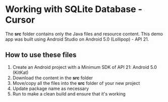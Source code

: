 
# Working with SQLite Database - Cursor
The **src** folder contains only the Java files and resource content.  This demo app was built using Android Studio on Android 5.0 (Lollipop) - API 21.
## How to use these files
 1. Create an Android project with a Minimum SDK of API 21:  Android 5.0 (KitKat)
 2. Download the content in the **src** folder
 3. Move/copy all the files into the **src** folder of your new project
 4. Update package name as necessary
 5. Run to make a clean build and ensure that it's working

